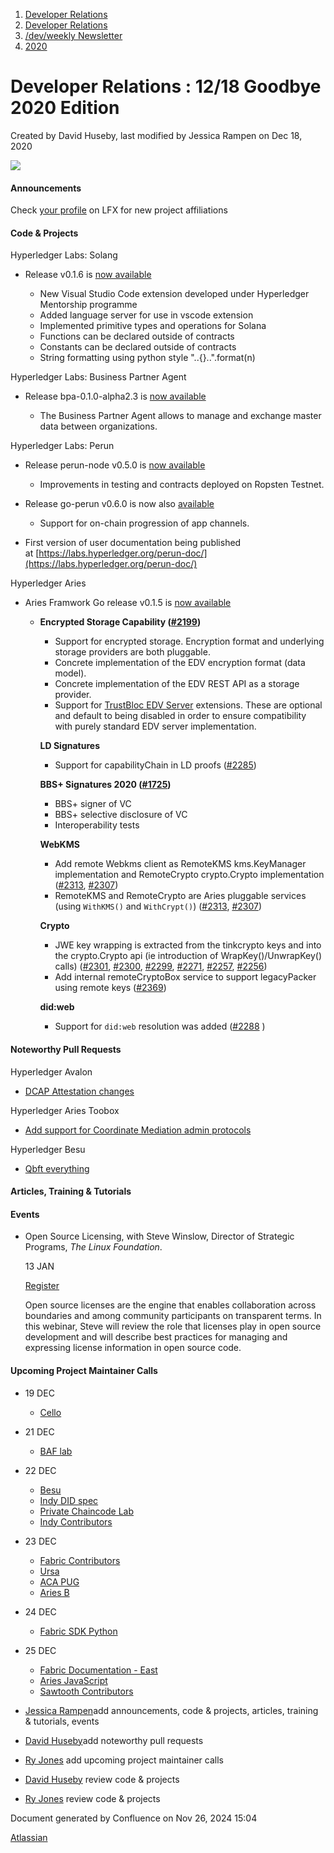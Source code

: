 1. [Developer Relations](index.html)
2. [Developer Relations](Developer-Relations_17170434.html)
3. [/dev/weekly Newsletter](17170445.html)
4. [2020](2020_17170485.html)

# Developer Relations : 12/18 Goodbye 2020 Edition

Created by David Huseby, last modified by Jessica Rampen on Dec 18, 2020

![](https://ci5.googleusercontent.com/proxy/MJRSjrctXlb1mME2ABG2bmd6USk_RV1YmMN0IwFTnq8glRSRbLJzh0V5qUIcbOChuHya5NG1I-cT70b6ZaNTwaC4J2E-Hor9uTjrWSCVp0WrYWhNGdQijGkZSxz12C7yGsn43fvqFawLiKE7nw4n6PQZUTM-2lhEnVsqkeEMBLe23PvT=s0-d-e1-ft#http://image.email.thelinuxfoundation.org/lib/fe37157075640475711c73/m/2/0f181714-03b7-4174-9914-2c73127fde89.png)

#### Announcements

Check [your profile](https://myprofile.lfx.linuxfoundation.org) on LFX for new project affiliations

#### Code &amp; Projects

Hyperledger Labs: Solang

- Release v0.1.6 is [now available](https://github.com/hyperledger-labs/solang/releases/tag/v0.1.6)
  
  - New Visual Studio Code extension developed under Hyperledger Mentorship programme
  - Added language server for use in vscode extension
  - Implemented primitive types and operations for Solana
  - Functions can be declared outside of contracts
  - Constants can be declared outside of contracts
  - String formatting using python style "..{}..".format(n)

Hyperledger Labs: Business Partner Agent

- Release bpa-0.1.0-alpha2.3 is [now available](https://github.com/hyperledger-labs/business-partner-agent/releases/tag/bpa-0.1.0-alpha2.3)
  
  - The Business Partner Agent allows to manage and exchange master data between organizations.

Hyperledger Labs: Perun

- Release perun-node v0.5.0 is [now available](https://github.com/hyperledger-labs/perun-node/releases/tag/v0.5.0)
  
  - Improvements in testing and contracts deployed on Ropsten Testnet.

<!--THE END-->

- Release go-perun v0.6.0 is now also [available](https://github.com/hyperledger-labs/go-perun/releases/tag/v0.6.0)
  
  - Support for on-chain progression of app channels.

<!--THE END-->

- First version of user documentation being published at [https://labs.hyperledger.org/perun-doc/](https://labs.hyperledger.org/perun-doc/)

Hyperledger Aries

- Aries Framwork Go release v0.1.5 is [now available](https://github.com/hyperledger/aries-framework-go/releases/tag/v0.1.5)
  
  - **Encrypted Storage Capability ([#2199](https://github.com/hyperledger/aries-framework-go/issues/2199))**
    
    - Support for encrypted storage. Encryption format and underlying storage providers are both pluggable.
    - Concrete implementation of the EDV encryption format (data model).
    - Concrete implementation of the EDV REST API as a storage provider.
    - Support for [TrustBloc EDV Server](https://github.com/trustbloc/edv) extensions. These are optional and default to being disabled in order to ensure compatibility with purely standard EDV server implementation.
    
    **LD Signatures**
    
    - Support for capabilityChain in LD proofs ([#2285](https://github.com/hyperledger/aries-framework-go/pull/2285))
    
    **BBS+ Signatures 2020 ([#1725](https://github.com/hyperledger/aries-framework-go/issues/1725))**
    
    - BBS+ signer of VC
    - BBS+ selective disclosure of VC
    - Interoperability tests
    
    **WebKMS**
    
    - Add remote Webkms client as RemoteKMS kms.KeyManager implementation and RemoteCrypto crypto.Crypto implementation ([#2313](https://github.com/hyperledger/aries-framework-go/issues/2313), [#2307](https://github.com/hyperledger/aries-framework-go/issues/2307))
    - RemoteKMS and RemoteCrypto are Aries pluggable services (using `WithKMS()` and `WithCrypt()`) ([#2313](https://github.com/hyperledger/aries-framework-go/issues/2313), [#2307](https://github.com/hyperledger/aries-framework-go/issues/2307))
    
    **Crypto**
    
    - JWE key wrapping is extracted from the tinkcrypto keys and into the crypto.Crypto api (ie introduction of WrapKey()/UnwrapKey() calls) ([#2301](https://github.com/hyperledger/aries-framework-go/issues/2301), [#2300](https://github.com/hyperledger/aries-framework-go/issues/2300), [#2299](https://github.com/hyperledger/aries-framework-go/issues/2299), [#2271](https://github.com/hyperledger/aries-framework-go/issues/2271), [#2257](https://github.com/hyperledger/aries-framework-go/issues/2257), [#2256](https://github.com/hyperledger/aries-framework-go/issues/2256))
    - Add internal remoteCryptoBox service to support legacyPacker using remote keys ([#2369](https://github.com/hyperledger/aries-framework-go/issues/2369))
    
    **did:web**
    
    - Support for `did:web` resolution was added ([#2288](https://github.com/hyperledger/aries-framework-go/pull/2288) )

#### Noteworthy Pull Requests

Hyperledger Avalon

- [DCAP Attestation changes](https://github.com/hyperledger/avalon/pull/732)

Hyperledger Aries Toobox

- [Add support for Coordinate Mediation admin protocols](https://github.com/hyperledger/aries-toolbox/pull/186)

Hyperledger Besu

- [Qbft everything](https://github.com/hyperledger/besu/pull/1729)

#### Articles, Training &amp; Tutorials

#### Events

- Open Source Licensing, with Steve Winslow, Director of Strategic Programs, *The Linux Foundation*.
  
  13 JAN
  
  [Register](https://events.linuxfoundation.org/mentorship-session-os-licensing/)
  
  Open source licenses are the engine that enables collaboration across boundaries and among community participants on transparent terms. In this webinar, Steve will review the role that licenses play in open source development and will describe best practices for managing and expressing license information in open source code.

#### Upcoming Project Maintainer Calls

- 19 DEC
  
  - [Cello](https://lists.hyperledger.org/g/cello/viewevent?repeatid=20636&eventid=968743&calstart=2020-12-19)
- 21 DEC
  
  - [BAF lab](https://lists.hyperledger.org/g/labs/viewevent?repeatid=31086&eventid=968760&calstart=2020-12-21)
- 22 DEC
  
  - [Besu](https://lists.hyperledger.org/g/besu/viewevent?repeatid=22223&eventid=879035&calstart=2020-12-22)
  - [Indy DID spec](https://lists.hyperledger.org/g/indy/viewevent?repeatid=32661&eventid=968754&calstart=2020-12-22)
  - [Private Chaincode Lab](https://lists.hyperledger.org/g/fabric/viewevent?repeatid=22096&eventid=879269&calstart=2020-12-22)
  - [Indy Contributors](https://lists.hyperledger.org/g/indy/viewevent?repeatid=13838&eventid=879351&calstart=2020-12-22)
- 23 DEC
  
  - [Fabric Contributors](https://lists.hyperledger.org/g/fabric/viewevent?repeatid=24800&eventid=879272&calstart=2020-12-23)
  - [Ursa](https://lists.hyperledger.org/g/ursa/viewevent?repeatid=22155&eventid=879443&calstart=2020-12-23)
  - [ACA PUG](https://lists.hyperledger.org/g/aries/viewevent?repeatid=23839&eventid=946979&calstart=2020-12-23)
  - [Aries B](https://lists.hyperledger.org/g/aries/viewevent?repeatid=21922&eventid=946983&calstart=2020-12-23)
- 24 DEC
  
  - [Fabric SDK Python](https://lists.hyperledger.org/g/fabric/viewevent?repeatid=23592&eventid=879274&calstart=2020-12-25)
- 25 DEC
  
  - [Fabric Documentation - East](https://lists.hyperledger.org/g/fabric/viewevent?repeatid=22053&eventid=879278&calstart=2020-12-25)
  - [Aries JavaScript](https://lists.hyperledger.org/g/aries/viewevent?repeatid=28956&eventid=946991&calstart=2020-12-25)
  - [Sawtooth Contributors](https://lists.hyperledger.org/g/sawtooth/viewevent?repeatid=31304&eventid=931629&calstart=2020-12-25)

<!--THE END-->

- [Jessica Rampen](https://lf-hyperledger.atlassian.net/wiki/people/5c2e4c479bcfd72df10109cc?ref=confluence)add announcements, code &amp; projects, articles, training &amp; tutorials, events
- [David Huseby](https://lf-hyperledger.atlassian.net/wiki/people/5c81ef6e187e8e0b95b0b1e9?ref=confluence)add noteworthy pull requests
  
- [Ry Jones](https://lf-hyperledger.atlassian.net/wiki/people/557058:078cecfc-fb17-4d9a-8759-b5b74efa6850?ref=confluence) add upcoming project maintainer calls
- [David Huseby](https://lf-hyperledger.atlassian.net/wiki/people/5c81ef6e187e8e0b95b0b1e9?ref=confluence) review code &amp; projects
- [Ry Jones](https://lf-hyperledger.atlassian.net/wiki/people/557058:078cecfc-fb17-4d9a-8759-b5b74efa6850?ref=confluence) review code &amp; projects

Document generated by Confluence on Nov 26, 2024 15:04

[Atlassian](http://www.atlassian.com/)
